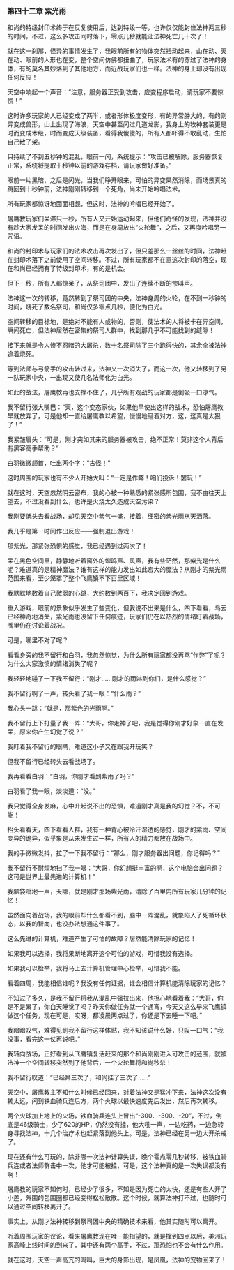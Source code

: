 ### 第四十二章 紫光雨

和尚的特级封印术终于在反复使用后，达到特级一等，也许仅仅能封住法神两三秒的时间，不过，这么多攻击同时落下，零点几秒就能让法神死亡几十次了！

就在这一刹那，怪异的事情发生了，我眼前所有的物体突然扭动起来，山在动、天在动、眼前的人形也在变，整个空间仿佛都扭曲了，玩家法术有的穿过了法神的身体，有的莫名其妙落到了其他地方，而近战玩家们也一样。法神的身上却没有出现任何反应！

天空中响起一个声音：“注意，服务器正受到攻击，应变程序启动，请玩家不要惊慌！”

这时许多玩家的人已经变成了两半，或者形体极度变形，有的异常肿大的，有的则异变成兽形，山上出现了海浪，天空中甚至闪过几道龙影，我身上的牧神套装更是时而变成木级，时而变成天级装备，看得我傻傻的，所有人都吓得不敢乱动，生怕自己散了架。

只持续了不到五秒钟的混乱，眼前一闪，系统提示：“攻击已被解除，服务器恢复正常，系统将提取十秒钟以前的游戏存档，请玩家做好准备。”

眼前一片黑暗，之后是闪光，当我们睁开眼来，可怕的异变果然消除，而场景真的跳回到十秒钟前，法神刚刚转移到一个死角，尚未开始吟唱法术。

所有玩家都惊讶地面面相觑，但这时，法神的吟唱已经开始了。

屠鹰教玩家们呆滞只一秒，所有人又开始运动起来，但他们奇怪的发现，法神并没有趁大家发呆的时间发出火海，而是在身周放出“火轮舞”，之后，又再度吟唱另一咒语。

和尚的封印术与玩家们的法术攻击再次发出了，但只差那么一丝丝的时间，法神赶在封印术落下之前使用了空间转移。不过，所有玩家都不在意这次封印的落空，现在和尚已经拥有了特级封印术，有的是机会。

但下一秒，所有人都惊呆了，从祭司团中，发出了连续不断的惨叫声。

法神这一次的转移，竟然转到了祭司团的中央，法神身周的火轮，在不到一秒钟的时间，烧死了数名祭司，和尚仅多零点几秒，便化为白光。

空间转移的目标地，是绝对不能有人或物的，否则，使法术的人将被卡在异空间，瞬间死亡，但法神居然在密集的祭司人群中，找到那几乎不可能找到的缝隙！

接下来就是令人惨不忍睹的大屠杀，数十名祭司除了三个跑得快的，其余全被法神追着烧死。

等到法师与弓箭手的攻击转过来，法神又一次消失了，而这一次，他又转移到了另一队玩家中央，一出现又使几名法师化为白光。

如此的战法，屠鹰教再也支撑不住了，几乎所有观战的玩家都是倒吸一口凉气。

我不留行张大嘴巴：“天，这个变态家伙，如果他早使出这样的战术，恐怕屠鹰教早就放弃了，可是他却一直给屠鹰教以希望，慢慢地磨着对方，这，这真是太狠了！”

我紧皱眉头：“可是，刚才突如其来的服务器被攻击，绝不正常！莫非这个人背后有黑客高手帮助？”

白羽微微颌首，吐出两个字：“古怪！”

这时周围的玩家也有不少人开始大叫：“一定是作弊！咱们投诉！罢玩！”

就在这时，天空忽然阴云密布，我的心被一种熟悉的紧张感所包围，我不由往天上望去，不过没看到什么，也许是火烧太久造成天空污染？

我刚要低头去看战场，却见天空中紫气一盛，接着，细密的紫光雨从天洒落。

我几乎是第一时间作出反应——强制退出游戏！

那紫光，那紧张恐惧的感觉，我已经遇到过两次了！

呆在黑色空间里，静静地听着窗外的蝉鸣声、风声，我有些茫然，那紫光是什么呢？难道真的是精神魔法？谁有这样的能力发出如此宏大的魔法？从刚才的紫光雨范围来看，至少笼罩了整个飞鹰镇不下百里区域！

我默默地数着自己微弱的心跳，大约数到两百下，我决定回到游戏。

重入游戏，眼前的景象似乎发生了些变化，但我说不出来是什么，四下看看，乌云已经神奇地消失，紫光雨也没留下任何痕迹，玩家们仍在以热烈的情绪盯着战场，嘴里仍在讨论着战况。

可是，哪里不对了呢？

看看身旁的我不留行和白羽，我忽然惊觉，为什么所有玩家都没再骂“作弊”了呢？为什么大家激愤的情绪消失了呢？

我轻轻地碰了一下我不留行：“刚才……刚才的雨淋到你们，是什么感觉？”

我不留行啊了一声，转头看了我一眼：“什么雨？”

我心头一跳：“就是，那紫色的光雨啊。”

我不留行上下打量了我一阵：“大哥，你走神了吧，我是觉得你刚才好象一直在发呆，原来你产生幻觉了说？”

我盯着我不留行的眼睛，难道这小子又在跟我开玩笑？

但我不留行已经转头去看战场了。

我再看看白羽：“白羽，你刚才看到紫雨了吗？”

白羽看了我一眼，淡淡道：“没。”

我只觉得全身发麻，心中升起说不出的恐惧，难道刚才真是我的幻觉？不，不可能！

抬头看看天，四下看看人群，我有一种背心被冷汗湿透的感觉，刚才的紫雨、空间变异的诡异，似乎象是从未发生过一样，所有人的精力都放在战场中。

我的手微微发抖，拉了一下我不留行：“那么，刚才服务器出问题，你记得吗？”

我不留行不耐烦地扫了我一眼：“大哥，你幻想挺丰富的啊，这个电脑会出问题？这可是世界上最先进的计算机！”

我脑袋嗡地一声，天哪，就是刚才那场紫光雨，清除了百里内所有玩家几分钟的记忆！

虽然面向着战场，我的眼前却什么都看不到，脑中一阵混乱，就象陷入了死循环状态，以我的智商，也没办法想通这件事了。

这么先进的计算机，难道产生了可怕的故障？居然能清除玩家的记忆！

如果我可以选择，我将果断地离开这个可怕的游戏，可惜我没有选择。

如果我可以检举，我将马上去计算机管理中心检举，可惜我不能。

看着四周，我能相信谁呢？我没有任何证据，谁会相信计算机能清除玩家的记忆？

不知过了多久，是我不留行将我从混乱中强拉出来，他担心地看着我：“大哥，你是不是累了，你白天睡觉了吗？昨天你做任务就一个通宵，今天又这么早来飞鹰镇做这个任务，现在可是，哎呀，都凌晨两点过了，你还是下去睡一下吧。”

我暗暗叹气，难得见到我不留行这样体贴，我不知该说什么好，只叹一口气：“我没事，看完这一仗再说吧。”

我转向战场，正好看到从飞鹰镇复活赶来的那个和尚刚刚进入可攻击的范围，就被法神一个空间转移突然到了他背后，一个火轮舞将和尚秒杀！

我不留行叹道：“已经第三次了，和尚挂了三次了……”

天空中，屠鹰教主不知什么时候已经回来，对着法神又是猛冲下来，法神这次没有转太远，闪到铁血骑兵连后方，两个火球以最快速度先后发出，然后再次转移。

两个火球加上地上的火场，铁血骑兵连头上冒出“-300、-300、-20”，不过，倒底是46级骑士，少了620的HP，仍然没有挂，他大吼一声，一边吃药，一边急转身寻找法神，十几个治疗术也赶紧落到他头上。可是，法神已经在另一边大开杀戒了。

现在还有什么可玩的，除非哪一次法神计算失误，晚个零点零几秒转移，被铁血骑兵连或者法师群击中一次，他才可能被挂，可是，这个法神真的是一次失误都没有啊！

屠鹰教的玩家不知何时，已经少了很多，不知是因为死亡的太快，还是有些人开了小差，外围的包围圈都已经变得松松散散。这个时候，就算法神打不过，也随时可以通过空间转移离开了。

事实上，从刚才法神转移到祭司团中央的精确技术来看，他其实随时可以离开。

听着周围玩家的议论，看来屠鹰教现在唯一能指望的，就是撑到四点以后，美洲玩家高峰上线时间的到来了，其中还有两个高手，不过，那恐怕也不会有什么作用。

就在这时，天空一声高亢的鸣叫，巨大的身影出现，是凤凰，法神的宠物回来了！

